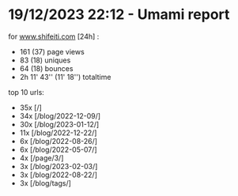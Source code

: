 # 19/12/2023 22:12 - Umami report
for www.shifeiti.com [24h] :

 - 161 (37) page views
 - 83 (18) uniques
 - 64 (18) bounces
 - 2h 11' 43'' (11' 18'') totaltime


top 10 urls:
 - 35x [/]
 - 34x [/blog/2022-12-09/]
 - 30x [/blog/2023-01-12/]
 - 11x [/blog/2022-12-22/]
 - 6x [/blog/2022-08-26/]
 - 6x [/blog/2022-05-07/]
 - 4x [/page/3/]
 - 3x [/blog/2023-02-03/]
 - 3x [/blog/2022-08-22/]
 - 3x [/blog/tags/]


